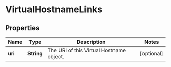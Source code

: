 
# VirtualHostnameLinks

## Properties
Name | Type | Description | Notes
------------ | ------------- | ------------- | -------------
**uri** | **String** | The URI of this Virtual Hostname object. |  [optional]



